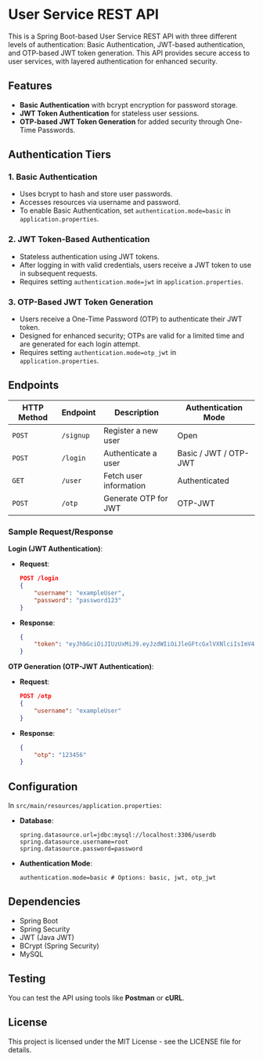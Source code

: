 # User Service REST API

This is a Spring Boot-based User Service REST API with three different levels of authentication: Basic Authentication, JWT-based authentication, and OTP-based JWT token generation. This API provides secure access to user services, with layered authentication for enhanced security.

## Features

- **Basic Authentication** with bcrypt encryption for password storage.
- **JWT Token Authentication** for stateless user sessions.
- **OTP-based JWT Token Generation** for added security through One-Time Passwords.

## Authentication Tiers

### 1. Basic Authentication

- Uses bcrypt to hash and store user passwords.
- Accesses resources via username and password.
- To enable Basic Authentication, set `authentication.mode=basic` in `application.properties`.

### 2. JWT Token-Based Authentication

- Stateless authentication using JWT tokens.
- After logging in with valid credentials, users receive a JWT token to use in subsequent requests.
- Requires setting `authentication.mode=jwt` in `application.properties`.

### 3. OTP-Based JWT Token Generation

- Users receive a One-Time Password (OTP) to authenticate their JWT token.
- Designed for enhanced security; OTPs are valid for a limited time and are generated for each login attempt.
- Requires setting `authentication.mode=otp_jwt` in `application.properties`.

## Endpoints

| HTTP Method | Endpoint            | Description                       | Authentication Mode   |
|-------------|---------------------|-----------------------------------|-----------------------|
| `POST`      | `/signup`           | Register a new user               | Open                  |
| `POST`      | `/login`            | Authenticate a user               | Basic / JWT / OTP-JWT |
| `GET`       | `/user`             | Fetch user information            | Authenticated         |
| `POST`      | `/otp`              | Generate OTP for JWT              | OTP-JWT               |

### Sample Request/Response

**Login (JWT Authentication)**:
- **Request**:
    ```json
    POST /login
    {
        "username": "exampleUser",
        "password": "password123"
    }
    ```
- **Response**:
    ```json
    {
        "token": "eyJhbGciOiJIUzUxMiJ9.eyJzdWIiOiJleGFtcGxlVXNlciIsImV4cCI6MTYzMz..."
    }
    ```

**OTP Generation (OTP-JWT Authentication)**:
- **Request**:
    ```json
    POST /otp
    {
        "username": "exampleUser"
    }
    ```
- **Response**:
    ```json
    {
        "otp": "123456"
    }
    ```

## Configuration

In `src/main/resources/application.properties`:

- **Database**:
    ```properties
    spring.datasource.url=jdbc:mysql://localhost:3306/userdb
    spring.datasource.username=root
    spring.datasource.password=password
    ```
  
- **Authentication Mode**:
    ```properties
    authentication.mode=basic # Options: basic, jwt, otp_jwt
    ```

## Dependencies

- Spring Boot
- Spring Security
- JWT (Java JWT)
- BCrypt (Spring Security)
- MySQL

## Testing

You can test the API using tools like **Postman** or **cURL**.

## License

This project is licensed under the MIT License - see the LICENSE file for details.
